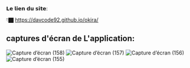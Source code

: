 𝗟𝗲 𝗹𝗶𝗲𝗻 𝗱𝘂 𝘀𝗶𝘁𝗲:

👇🏿
https://davcode92.github.io/okira/

## captures d'écran de L'application:





![Capture d’écran (158)](https://github.com/davcode92/okira/assets/146979485/abad9faf-b30e-499a-8508-c6a4419bf361)
![Capture d’écran (157)](https://github.com/davcode92/okira/assets/146979485/a28aa260-923b-47af-968e-7b5a04055918)
![Capture d’écran (156)](https://github.com/davcode92/okira/assets/146979485/d6b65f51-1420-4852-9a72-7abb83ee9741)
![Capture d’écran (155)](https://github.com/davcode92/okira/assets/146979485/eb16690c-ed9f-4fcf-8b48-5eca8f9d3a80)

